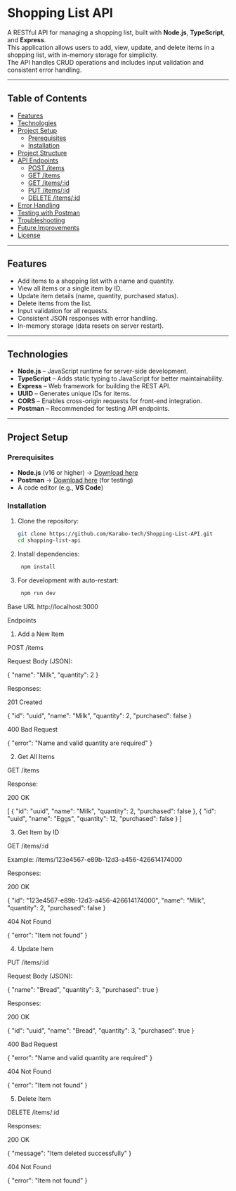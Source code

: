 # Shopping List API

A RESTful API for managing a shopping list, built with **Node.js**, **TypeScript**, and **Express**.  
This application allows users to add, view, update, and delete items in a shopping list, with in-memory storage for simplicity.  
The API handles CRUD operations and includes input validation and consistent error handling.

---

## Table of Contents
- [Features](#features)
- [Technologies](#technologies)
- [Project Setup](#project-setup)
  - [Prerequisites](#prerequisites)
  - [Installation](#installation)
- [Project Structure](#project-structure)
- [API Endpoints](#api-endpoints)
  - [POST /items](#post-items)
  - [GET /items](#get-items)
  - [GET /items/:id](#get-itemsid)
  - [PUT /items/:id](#put-itemsid)
  - [DELETE /items/:id](#delete-itemsid)
- [Error Handling](#error-handling)
- [Testing with Postman](#testing-with-postman)
- [Troubleshooting](#troubleshooting)
- [Future Improvements](#future-improvements)
- [License](#license)

---

## Features
- Add items to a shopping list with a name and quantity.
- View all items or a single item by ID.
- Update item details (name, quantity, purchased status).
- Delete items from the list.
- Input validation for all requests.
- Consistent JSON responses with error handling.
- In-memory storage (data resets on server restart).

---

## Technologies
- **Node.js** – JavaScript runtime for server-side development.
- **TypeScript** – Adds static typing to JavaScript for better maintainability.
- **Express** – Web framework for building the REST API.
- **UUID** – Generates unique IDs for items.
- **CORS** – Enables cross-origin requests for front-end integration.
- **Postman** – Recommended for testing API endpoints.

---

## Project Setup

### Prerequisites
- **Node.js** (v16 or higher) → [Download here](https://nodejs.org/)
- **Postman** → [Download here](https://www.postman.com/downloads/) (for testing)
- A code editor (e.g., **VS Code**)

### Installation
1. Clone the repository:
   ```bash
   git clone https://github.com/Karabo-tech/Shopping-List-API.git
   cd shopping-list-api

2. Install dependencies:
   ```bash
    npm install

3. For development with auto-restart:
   ```bash
    npm run dev

Base URL
http://localhost:3000

Endpoints
1. Add a New Item

POST /items

Request Body (JSON):

{
  "name": "Milk",
  "quantity": 2
}


Responses:

201 Created

{
  "id": "uuid",
  "name": "Milk",
  "quantity": 2,
  "purchased": false
}


400 Bad Request

{ "error": "Name and valid quantity are required" }

2. Get All Items

GET /items

Response:

200 OK

[
  {
    "id": "uuid",
    "name": "Milk",
    "quantity": 2,
    "purchased": false
  },
  {
    "id": "uuid",
    "name": "Eggs",
    "quantity": 12,
    "purchased": false
  }
]

3. Get Item by ID

GET /items/:id

Example: /items/123e4567-e89b-12d3-a456-426614174000

Responses:

200 OK

{
  "id": "123e4567-e89b-12d3-a456-426614174000",
  "name": "Milk",
  "quantity": 2,
  "purchased": false
}


404 Not Found

{ "error": "Item not found" }

4. Update Item

PUT /items/:id

Request Body (JSON):

{
  "name": "Bread",
  "quantity": 3,
  "purchased": true
}


Responses:

200 OK

{
  "id": "uuid",
  "name": "Bread",
  "quantity": 3,
  "purchased": true
}


400 Bad Request

{ "error": "Name and valid quantity are required" }


404 Not Found

{ "error": "Item not found" }

5. Delete Item

DELETE /items/:id

Responses:

200 OK

{ "message": "Item deleted successfully" }


404 Not Found

{ "error": "Item not found" }
